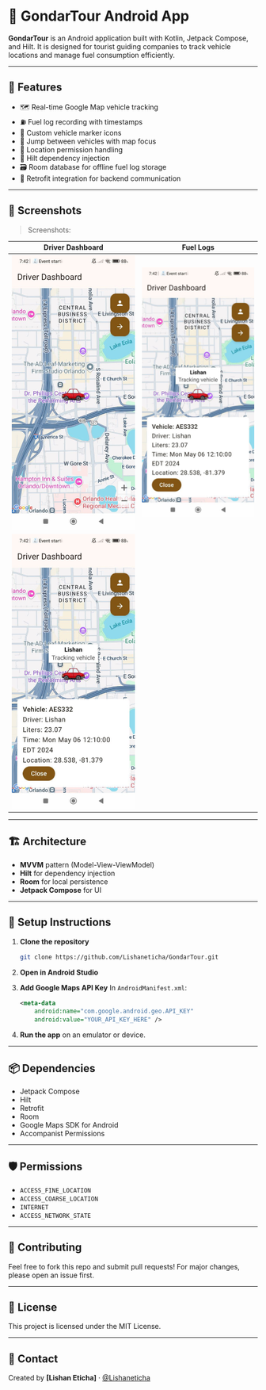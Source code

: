 # 🚐 GondarTour Android App

**GondarTour** is an Android application built with Kotlin, Jetpack Compose, and Hilt. It is designed for tourist guiding companies to track vehicle locations and manage fuel consumption efficiently.

---

## 📱 Features

* 🗺️ Real-time Google Map vehicle tracking
* ⛽ Fuel log recording with timestamps
* 📍 Custom vehicle marker icons
* 🔄 Jump between vehicles with map focus
* 🧭 Location permission handling
* 🔐 Hilt dependency injection
* 🗃️ Room database for offline fuel log storage
* 🔗 Retrofit integration for backend communication

---

## 📸 Screenshots

> Screenshots:

| Driver Dashboard | Fuel Logs |
| ---------------- | --------- |
| ![Dashboard](screenshots/driverDashboard1.jpg) | ![Fuel Logs](screenshots/driverDashboard2.jpg) |
| ![Dashboard](screenshots/driverDashboard2.jpg) |  |

---

## 🏗️ Architecture

* **MVVM** pattern (Model-View-ViewModel)
* **Hilt** for dependency injection
* **Room** for local persistence
* **Jetpack Compose** for UI

---

## 🔧 Setup Instructions

1. **Clone the repository**

   ```bash
   git clone https://github.com/Lishaneticha/GondarTour.git
   ```

2. **Open in Android Studio**

3. **Add Google Maps API Key** In `AndroidManifest.xml`:

   ```xml
   <meta-data
       android:name="com.google.android.geo.API_KEY"
       android:value="YOUR_API_KEY_HERE" />
   ```

4. **Run the app** on an emulator or device.

---

## 📦 Dependencies

* Jetpack Compose
* Hilt
* Retrofit
* Room
* Google Maps SDK for Android
* Accompanist Permissions

---

## 🛡️ Permissions

* `ACCESS_FINE_LOCATION`
* `ACCESS_COARSE_LOCATION`
* `INTERNET`
* `ACCESS_NETWORK_STATE`

---

## 🙋 Contributing

Feel free to fork this repo and submit pull requests! For major changes, please open an issue first.

---

## 📄 License

This project is licensed under the MIT License.

---

## 🔗 Contact

Created by **\[Lishan Eticha]**  ·  [@Lishaneticha](https://github.com/Lishaneticha)
